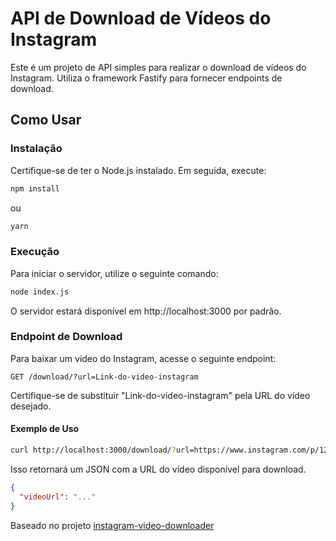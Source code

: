 # API de Download de Vídeos do Instagram

Este é um projeto de API simples para realizar o download de vídeos do Instagram. Utiliza o framework Fastify para fornecer endpoints de download.

## Como Usar

### Instalação

Certifique-se de ter o Node.js instalado. Em seguida, execute:

```bash
npm install
```
ou

```bash
yarn
```

### Execução

Para iniciar o servidor, utilize o seguinte comando:

```bash
node index.js
```

O servidor estará disponível em http://localhost:3000 por padrão.

### Endpoint de Download

Para baixar um vídeo do Instagram, acesse o seguinte endpoint:

```
GET /download/?url=Link-do-video-instagram
```

Certifique-se de substituir "Link-do-video-instagram" pela URL do vídeo desejado.

#### Exemplo de Uso

```bash
curl http://localhost:3000/download/?url=https://www.instagram.com/p/1234567890/
```

Isso retornará um JSON com a URL do vídeo disponível para download.

```json
{
  "videoUrl": "..."
}
```

Baseado no projeto [instagram-video-downloader](https://github.com/riad-azz/instagram-video-downloader)